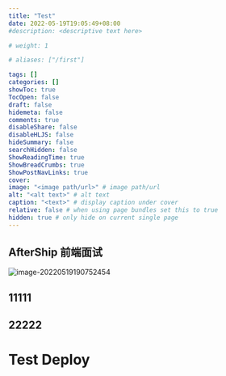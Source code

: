 ```yaml
---
title: "Test"
date: 2022-05-19T19:05:49+08:00
#description: <descriptive text here>

# weight: 1

# aliases: ["/first"]

tags: []
categories: []
showToc: true
TocOpen: false
draft: false
hidemeta: false
comments: true
disableShare: false
disableHLJS: false
hideSummary: false
searchHidden: false
ShowReadingTime: true
ShowBreadCrumbs: true
ShowPostNavLinks: true
cover:
image: "<image path/url>" # image path/url
alt: "<alt text>" # alt text
caption: "<text>" # display caption under cover
relative: false # when using page bundles set this to true
hidden: true # only hide on current single page
---
```


## AfterShip 前端面试

![image-20220519190752454](https://cdn.jsdelivr.net/gh/BallerJay/oss_images@master/blog/2022/05/2022-05-19/image-20220519190752454.png)

## 11111

## 22222

# Test Deploy
